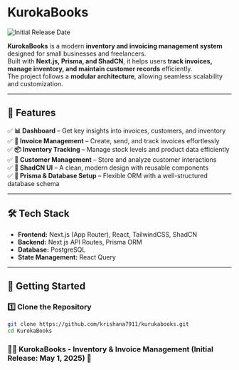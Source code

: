 # KurokaBooks  
![Initial Release Date](https://img.shields.io/badge/Release-May%201st%2C%202025-blue?style=flat-square)

**KurokaBooks** is a modern **inventory and invoicing management system** designed for small businesses and freelancers.  
Built with **Next.js, Prisma, and ShadCN**, it helps users **track invoices, manage inventory, and maintain customer records** efficiently.  
The project follows a **modular architecture**, allowing seamless scalability and customization.  

---

## 🚀 Features  

✅ **📊 Dashboard** – Get key insights into invoices, customers, and inventory  
✅ **🧾 Invoice Management** – Create, send, and track invoices effortlessly  
✅ **📦 Inventory Tracking** – Manage stock levels and product data efficiently  
✅ **👥 Customer Management** – Store and analyze customer interactions  
✅ **🎨 ShadCN UI** – A clean, modern design with reusable components  
✅ **🔧 Prisma & Database Setup** – Flexible ORM with a well-structured database schema  

---

## 🛠 Tech Stack  

- **Frontend:** Next.js (App Router), React, TailwindCSS, ShadCN  
- **Backend:** Next.js API Routes, Prisma ORM  
- **Database:** PostgreSQL  
- **State Management:** React Query  

---

## 📌 Getting Started  

### **1️⃣ Clone the Repository**
```sh
git clone https://github.com/krishana7911/kurukabooks.git
cd KurokaBooks
```

### 📢🚨 KurokaBooks - Inventory & Invoice Management (Initial Release: May 1, 2025) 🚀
